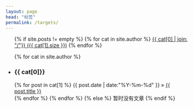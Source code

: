 ```yaml
---
layout: page
head: "标签"
permalink: /targets/
---
```


<ul class="categories-box">
    {% if site.posts != empty %}
        {% for cat in site.author %}
            <a href="#{{ cat[0] }}" title="{{ cat[0] }}" rel="{{ cat[1].size }}">{{ cat[0] | join: "/"}}<span class="article-size"> ({{ cat[1].size }})</span></a>
        {% endfor %}
</ul>

<ul class="categories-box">
    {% for cat in site.author %}
        <li id="{{ cat[0] }}"><h3>{{ cat[0]}}</h3></li>
        {% for post in cat[1] %}
            <time datetime="{{ post.date | date:"%Y-%m-%d" }}">{{ post.date | date:"%Y-%m-%d" }}</time> &raquo;
            <a href="{{ site.url }}{{ post.url }}" title="{{ post.title }}">{{ post.title }}</a><br />
        {% endfor %}
    {% endfor %}
    {% else %}
    <span>暂时没有文章</span>
    {% endif %}
</ul>
